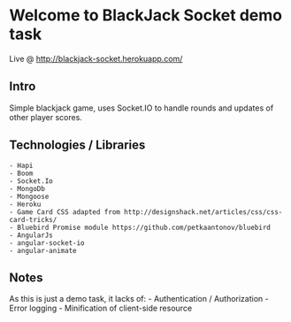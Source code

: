 # Welcome to BlackJack Socket demo task

Live @ http://blackjack-socket.herokuapp.com/
## Intro
Simple blackjack game, uses Socket.IO to handle rounds and updates of other player scores.

## Technologies / Libraries
    - Hapi
    - Boom
    - Socket.Io
    - MongoDb
    - Mongoose
    - Heroku
    - Game Card CSS adapted from http://designshack.net/articles/css/css-card-tricks/
    - Bluebird Promise module https://github.com/petkaantonov/bluebird
    - AngularJs
    - angular-socket-io
    - angular-animate

## Notes

As this is just a demo task, it lacks of:
    - Authentication / Authorization
    - Error logging
    - Minification of client-side resource